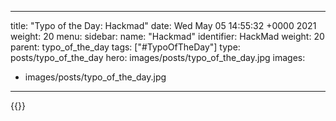 
---
title: "Typo of the Day: Hackmad"
date: Wed May 05 14:55:32 +0000 2021
weight: 20
menu:
  sidebar:
    name: "Hackmad"
    identifier: HackMad
    weight: 20
    parent: typo_of_the_day
tags: ["#TypoOfTheDay"]
type: posts/typo_of_the_day
hero: images/posts/typo_of_the_day.jpg
images:
- images/posts/typo_of_the_day.jpg
---


{{<tweet user="mariatta" id="1389956938528550917">}}

